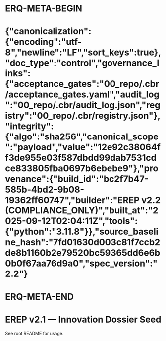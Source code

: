 # ERQ-META-BEGIN
# {"canonicalization":{"encoding":"utf-8","newline":"LF","sort_keys":true},"doc_type":"control","governance_links":{"acceptance_gates":"00_repo/.cbr/acceptance_gates.yaml","audit_log":"00_repo/.cbr/audit_log.json","registry":"00_repo/.cbr/registry.json"},"integrity":{"algo":"sha256","canonical_scope":"payload","value":"12e92c38064ff3de955e03f587dbdd99dab7531cdce833805fba0697b6ebebe9"},"provenance":{"build_id":"bc2f7b47-585b-4bd2-9b08-19362ff60747","builder":"EREP v2.2 (COMPLIANCE_ONLY)","built_at":"2025-09-12T02:04:11Z","tools":{"python":"3.11.8"}},"source_baseline_hash":"7fd01630d003c81f7ccb2de8b1160b2e79520bc59365dd6e6b0b0f67aa76d9a0","spec_version":"2.2"}
# ERQ-META-END
# EREP v2.1 — Innovation Dossier Seed

See root README for usage.
